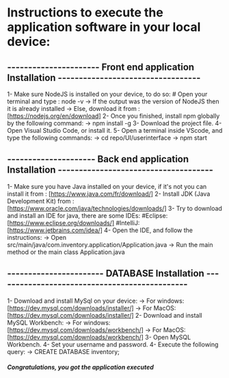 # Instructions to execute the application software in your local device:
## ---------------------- Front end application Installation ---------------------------------- ##
1- Make sure NodeJS is installed on your device, to do so: 
     # Open your terminal and type : node -v
     -> If the output was the version of NodeJS then it is already installed
     -> Else, download it from : [https://nodejs.org/en/download]
2- Once you finished, install npm globally by the following command: 
     -> npm install -g
3- Download the project file.
4- Open Visual Studio Code, or install it.
5- Open a terminal inside VScode, and type the following commands:
     -> cd repo/UI/userinterface
     -> npm start
## --------------------- Back end application Installation ------------------------------------- ##
1- Make sure you have Java installed on your device, if it's not you can install it from : [https://www.java.com/fr/download/]
2- Install JDK (Java Development Kit) from : [https://www.oracle.com/java/technologies/downloads/]
3- Try to download and install an IDE for java, there are some IDEs:
      #Eclipse: [https://www.eclipse.org/downloads/]
      #IntelliJ: [https://www.jetbrains.com/idea/]
4- Open the IDE, and follow the instructions:
      -> Open src/main/java/com.inventory.application/Application.java
      -> Run the main method or the main class Application.java
## ----------------------- DATABASE Installation ---------------------------------------------- ##
1- Download and install MySql on your device: 
      -> For windows: [https://dev.mysql.com/downloads/installer/]
      -> For MacOS: [https://dev.mysql.com/downloads/installer/]
2- Download and install MySQL Workbench:
      -> For windows: [https://dev.mysql.com/downloads/workbench/]
      -> For MacOS: [https://dev.mysql.com/downloads/workbench/]
3- Open MySQL Workbench.
4- Set your username and password.
4- Execute the following query:
      -> CREATE DATABASE inventory;

##### Congratulations, you got the application executed ###
